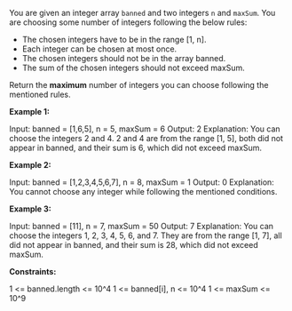 You are given an integer array `banned` and two integers `n` and `maxSum`. 
You are choosing some number of integers following the below rules:

 - The chosen integers have to be in the range [1, n].
 - Each integer can be chosen at most once.
 - The chosen integers should not be in the array banned.
 - The sum of the chosen integers should not exceed maxSum.

Return the **maximum** number of integers you can choose following the mentioned rules.

 

**Example 1:**

Input: banned = [1,6,5], n = 5, maxSum = 6
Output: 2
Explanation: You can choose the integers 2 and 4. 2 and 4 are from the range [1, 5], both did not appear in banned, and their sum is 6, which did not exceed maxSum.


**Example 2:**

Input: banned = [1,2,3,4,5,6,7], n = 8, maxSum = 1
Output: 0
Explanation: You cannot choose any integer while following the mentioned conditions.


**Example 3:**

Input: banned = [11], n = 7, maxSum = 50
Output: 7
Explanation: You can choose the integers 1, 2, 3, 4, 5, 6, and 7. They are from the range [1, 7], all did not appear in banned, and their sum is 28, which did not exceed maxSum.
 

**Constraints:**

1 <= banned.length <= 10^4
1 <= banned[i], n <= 10^4
1 <= maxSum <= 10^9
